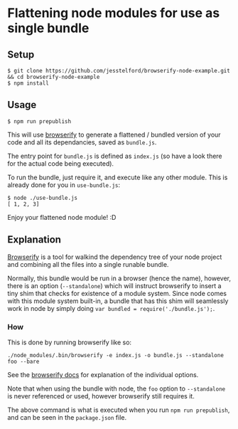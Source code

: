 # Flattening node modules for use as single bundle

## Setup

```
$ git clone https://github.com/jesstelford/browserify-node-example.git && cd browserify-node-example
$ npm install
```

## Usage

```
$ npm run prepublish
```

This will use [browserify](http://browserify.org) to generate a flattened /
bundled version of your code and all its dependancies, saved as `bundle.js`.

The entry point for `bundle.js` is defined as `index.js` (so have a look there
for the actual code being executed).

To run the bundle, just require it, and execute like any other module. This is
already done for you in `use-bundle.js`:

```
$ node ./use-bundle.js
[ 1, 2, 3]
```

Enjoy your flattened node module! :D

## Explanation

[Browserify](http://browserify.org) is a tool for walkind the dependency tree of
your node project and combining all the files into a single runable bundle.

Normally, this bundle would be run in a browser (hence the name), however, there
is an option (`--standalone`) which will instruct browserify to insert a tiny
shim that checks for existence of a module system. Since node comes with this
module system built-in, a bundle that has this shim will seamlessly work in node
by simply doing `var bundled = require('./bundle.js');`.

### How

This is done by running browserify like so:

```
./node_modules/.bin/browserify -e index.js -o bundle.js --standalone foo --bare
```

See the [browserify docs](https://github.com/substack/node-browserify#usage) for
explanation of the individual options.

Note that when using the bundle with node, the `foo` option to `--standalone` is
never referenced or used, however browserify still requires it.

The above command is what is executed when you run `npm run prepublish`, and can
be seen in the `package.json` file.
